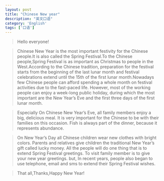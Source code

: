 ```yaml
---
layout: post
title: "Chinese New year"
description: "英文口语"
category: 'English' 
tags: ['口语']
---
```



> Hello everyone!


> Chinese New Year is the most important festivity for the Chinese people.It is also called the Spring Festival.To the Chinese people,Spring Festival is as important as Christmas to people in the West.According to the Chinese tradition, preparation for the festival starts from the beginning of the last lunar month and festival celebrations extend until the 15th of the first lunar month.Nowadays few Chinese people can afford spending a whole month on festival activities due to the fast-paced life. However, most of the working people can enjoy a week-long public holiday, during which the most important are the New Year’s Eve and the first three days of the first lunar month.    

> Especially On Chinese New Year’s Eve, all family members enjoy a big, delicious meal. It is very important for the Chinese to be with their families on this occasion. Fish is always part of the dinner, because it represents abundance.

> On New Year’s Day all Chinese children wear new clothes with bright colors. Parents and relatives give children the traditional New Year’s gift called lucky money. All the people will do one thing that is to extend Spring Festival greetings. To visit family member is to give your new year greetings. but, In recent years, people also began to use telephone, email and sms to extend their Spring Festival wishes.


> That all,Thanks,Happy New Year!
